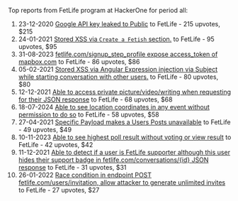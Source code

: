 Top reports from FetLife program at HackerOne for period all:

1. 23-12-2020 [Google API key leaked to Public](https://hackerone.com/reports/1065041) to FetLife - 215 upvotes, $215
2. 24-01-2021 [Stored XSS via `Create a Fetish` section.](https://hackerone.com/reports/1085914) to FetLife - 95 upvotes, $95
3. 31-08-2023 [fetlife.com/signup_step_profile expose access_token of mapbox.com](https://hackerone.com/reports/2129769) to FetLife - 86 upvotes, $86
4. 05-02-2021 [Stored XSS via Angular Expression injection via Subject while starting conversation with other users.](https://hackerone.com/reports/1095934) to FetLife - 80 upvotes, $80
5. 12-12-2021 [Able to access private picture/video/writing when requesting for their JSON response](https://hackerone.com/reports/1424291) to FetLife - 68 upvotes, $68
6. 18-07-2024 [Able to see location coordinates in any event without permission to do so](https://hackerone.com/reports/2610467) to FetLife - 58 upvotes, $58
7. 27-04-2021 [Specific Payload makes a Users Posts unavailable](https://hackerone.com/reports/1176794) to FetLife - 49 upvotes, $49
8. 10-11-2023 [Able to see highest poll result without voting or view result](https://hackerone.com/reports/2248116) to FetLife - 42 upvotes, $42
9. 11-12-2021 [Able to detect if a user is FetLife supporter although this user hides their support badge in fetlife.com/conversations/{id} JSON response](https://hackerone.com/reports/1423704) to FetLife - 31 upvotes, $31
10. 26-01-2022 [Race condition in endpoint POST fetlife.com/users/invitation, allow attacker to generate unlimited invites](https://hackerone.com/reports/1460373) to FetLife - 27 upvotes, $27
